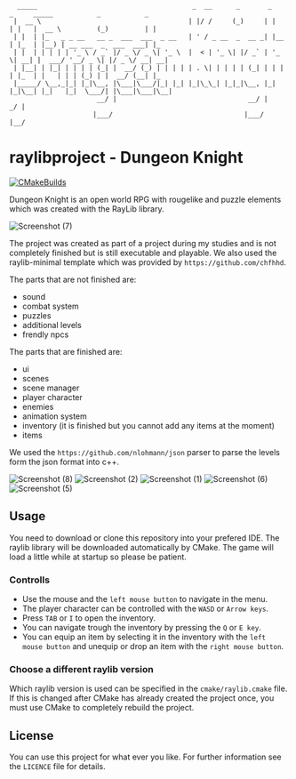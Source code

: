 ```
  _____                                       _  __      _       _     _     _____           _           _   
 |  __ \                                     | |/ /     (_)     | |   | |   |  __ \         (_)         | |  
 | |  | |_   _ _ __   __ _  ___  ___  _ __   | ' / _ __  _  __ _| |__ | |_  | |__) | __ ___  _  ___  ___| |_ 
 | |  | | | | | '_ \ / _` |/ _ \/ _ \| '_ \  |  < | '_ \| |/ _` | '_ \| __| |  ___/ '__/ _ \| |/ _ \/ __| __|
 | |__| | |_| | | | | (_| |  __/ (_) | | | | | . \| | | | | (_| | | | | |_  | |   | | | (_) | |  __/ (__| |_ 
 |_____/ \__,_|_| |_|\__, |\___|\___/|_| |_| |_|\_\_| |_|_|\__, |_| |_|\__| |_|   |_|  \___/| |\___|\___|\__|
                      __/ |                                 __/ |                          _/ |              
                     |___/                                 |___/                          |__/               
```

# raylibproject - Dungeon Knight

[![CMakeBuilds](https://github.com/chfhhd/raylibstarter-minimal/actions/workflows/cmake.yml/badge.svg)](https://github.com/chfhhd/raylibstarter/actions/workflows/cmake.yml)

Dungeon Knight is an open world RPG with rougelike and puzzle elements which was created with the RayLib library.

![Screenshot (7)](https://user-images.githubusercontent.com/100346454/211833451-76660a5c-1eeb-4d7b-8925-4b1760ea0f73.png)

The project was created as part of a project during my studies and is not completely finished but is still executable and playable.
We also used the raylib-minimal template which was provided by `https://github.com/chfhhd`.

The parts that are not finished are:
- sound
- combat system
- puzzles
- additional levels
- frendly npcs

The parts that are finished are:
- ui
- scenes
- scene manager
- player character
- enemies
- animation system
- inventory (it is finished but you cannot add any items at the moment)
- items

We used the `https://github.com/nlohmann/json` parser to parse the levels form the json format into c++.

![Screenshot (8)](https://user-images.githubusercontent.com/100346454/211840999-84a77d4a-fd23-4c5a-b168-f50f97ea7aab.png)
![Screenshot (2)](https://user-images.githubusercontent.com/100346454/211841034-a1ea376f-bf95-4a16-a1e0-d82e7345d4d8.png)
![Screenshot (1)](https://user-images.githubusercontent.com/100346454/211841076-2ab732a0-0d15-4825-8761-6843f8e6d45f.png)
![Screenshot (6)](https://user-images.githubusercontent.com/100346454/211841141-9b5a1512-8dd9-4a1b-9547-e3ab82f053ad.png)
![Screenshot (5)](https://user-images.githubusercontent.com/100346454/211841156-a8f02f4e-d513-414f-bc86-db5f28e707f5.png)


## Usage

You need to download or clone this repository into your prefered IDE. The raylib library will be downloaded automatically by CMake.
The game will load a little while at startup so please be patient.

### Controlls

- Use the mouse and the `left mouse button` to navigate in the menu.
- The player character can be controlled with the `WASD` or `Arrow keys`.
- Press `TAB` or `I` to open the inventory.
- You can navigate trough the inventory by pressing the `Q` or `E key`.
- You can equip an item by selecting it in the inventory with the `left mouse button` and unequip or drop an item with the `right mouse button`.

### Choose a different raylib version

Which raylib version is used can be specified in the `cmake/raylib.cmake` file. If this is changed after CMake has already created the project once, you must use CMake to completely rebuild the project.

## License

You can use this project for what ever you like. For further information see the `LICENCE` file for details.
